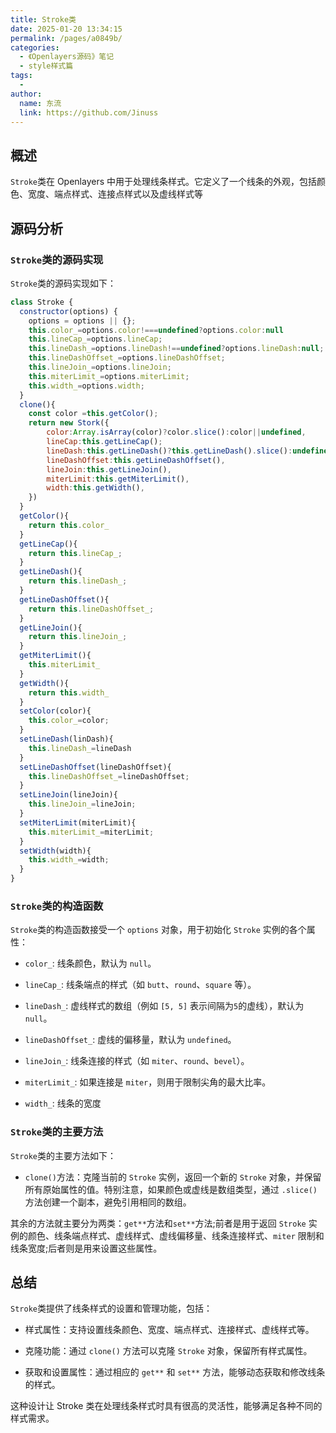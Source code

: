 ```yaml
---
title: Stroke类
date: 2025-01-20 13:34:15
permalink: /pages/a0849b/
categories:
  - 《Openlayers源码》笔记
  - style样式篇
tags:
  -
author:
  name: 东流
  link: https://github.com/Jinuss
---
```


## 概述

`Stroke`类在 Openlayers 中用于处理线条样式。它定义了一个线条的外观，包括颜色、宽度、端点样式、连接点样式以及虚线样式等

## 源码分析

### `Stroke`类的源码实现

`Stroke`类的源码实现如下：

```js
class Stroke {
  constructor(options) {
    options = options || {};
    this.color_=options.color!===undefined?options.color:null
    this.lineCap_=options.lineCap;
    this.lineDash_=options.lineDash!==undefined?options.lineDash:null;
    this.lineDashOffset_=options.lineDashOffset;
    this.lineJoin_=options.lineJoin;
    this.miterLimit_=options.miterLimit;
    this.width_=options.width;
  }
  clone(){
    const color =this.getColor();
    return new Stork({
        color:Array.isArray(color)?color.slice():color||undefined,
        lineCap:this.getLineCap();
        lineDash:this.getLineDash()?this.getLineDash().slice():undefined,
        lineDashOffset:this.getLineDashOffset(),
        lineJoin:this.getLineJoin(),
        miterLimit:this.getMiterLimit(),
        width:this.getWidth(),
    })
  }
  getColor(){
    return this.color_
  }
  getLineCap(){
    return this.lineCap_;
  }
  getLineDash(){
    return this.lineDash_;
  }
  getLineDashOffset(){
    return this.lineDashOffset_;
  }
  getLineJoin(){
    return this.lineJoin_;
  }
  getMiterLimit(){
    this.miterLimit_
  }
  getWidth(){
    return this.width_
  }
  setColor(color){
    this.color_=color;
  }
  setLineDash(linDash){
    this.lineDash_=lineDash
  }
  setLineDashOffset(lineDashOffset){
    this.lineDashOffset_=lineDashOffset;
  }
  setLineJoin(lineJoin){
    this.lineJoin_=lineJoin;
  }
  setMiterLimit(miterLimit){
    this.miterLimit_=miterLimit;
  }
  setWidth(width){
    this.width_=width;
  }
}
```

### `Stroke`类的构造函数

`Stroke`类的构造函数接受一个 `options` 对象，用于初始化 `Stroke` 实例的各个属性：

- `color_`: 线条颜色，默认为 `null`。
- `lineCap_`: 线条端点的样式（如 `butt`、`round`、`square` 等）。

- `lineDash_`: 虚线样式的数组（例如 `[5, 5]` 表示间隔为`5`的虚线），默认为 `null`。

- `lineDashOffset_`: 虚线的偏移量，默认为 `undefined`。

- `lineJoin_`: 线条连接的样式（如 `miter`、`round`、`bevel`）。

- `miterLimit_`: 如果连接是 `miter`，则用于限制尖角的最大比率。

- `width_`: 线条的宽度

### `Stroke`类的主要方法

`Stroke`类的主要方法如下：

- `clone()`方法：克隆当前的 `Stroke` 实例，返回一个新的 `Stroke` 对象，并保留所有原始属性的值。特别注意，如果颜色或虚线是数组类型，通过 `.slice()` 方法创建一个副本，避免引用相同的数组。

其余的方法就主要分为两类：`get**`方法和`set**`方法;前者是用于返回 `Stroke` 实例的颜色、线条端点样式、虚线样式、虚线偏移量、线条连接样式、`miter` 限制和线条宽度;后者则是用来设置这些属性。

## 总结

`Stroke`类提供了线条样式的设置和管理功能，包括：

- 样式属性：支持设置线条颜色、宽度、端点样式、连接样式、虚线样式等。

- 克隆功能：通过 `clone()` 方法可以克隆 `Stroke` 对象，保留所有样式属性。

- 获取和设置属性：通过相应的 `get**` 和 `set**` 方法，能够动态获取和修改线条的样式。

这种设计让 Stroke 类在处理线条样式时具有很高的灵活性，能够满足各种不同的样式需求。
